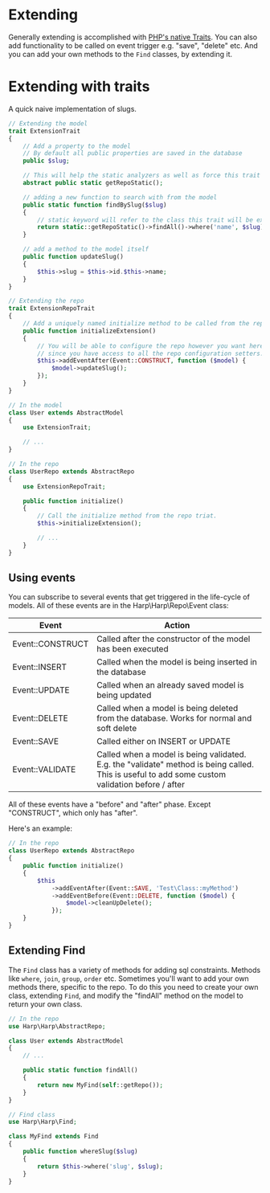 # Extending

Generally extending is accomplished with [PHP's native Traits](http://www.php.net/manual/en/language.oop5.traits.php). You can also add functionality to be called on event trigger e.g. "save", "delete" etc. And you can add your own methods to the ``Find`` classes, by extending it.


# Extending with traits

A quick naive implementation of slugs.

```php
// Extending the model
trait ExtensionTrait
{
    // Add a property to the model
    // By default all public properties are saved in the database
    public $slug;

    // This will help the static analyzers as well as force this trait to only be added to models
    abstract public static getRepoStatic();

    // adding a new function to search with from the model
    public static function findBySlug($slug)
    {
        // static keyword will refer to the class this trait will be extending
        return static::getRepoStatic()->findAll()->where('name', $slug)->loadFirst();
    }

    // add a method to the model itself
    public function updateSlug()
    {
        $this->slug = $this->id.$this->name;
    }
}

// Extending the repo
trait ExtensionRepoTrait
{
    // Add a uniquely named initialize method to be called from the repo initialize
    public function initializeExtension()
    {
        // You will be able to configure the repo however you want here,
        // since you have access to all the repo configuration setters.
        $this->addEventAfter(Event::CONSTRUCT, function ($model) {
            $model->updateSlug();
        });
    }
}

// In the model
class User extends AbstractModel
{
    use ExtensionTrait;

    // ...
}

// In the repo
class UserRepo extends AbstractRepo
{
    use ExtensionRepoTrait;

    public function initialize()
    {
        // Call the initialize method from the repo triat.
        $this->initializeExtension();

        // ...
    }
}
```

## Using events

You can subscribe to several events that get triggered in the life-cycle of models. All of these events are in the Harp\Harp\Repo\Event class:

Event            | Action
-----------------|-----------------
Event::CONSTRUCT | Called after the constructor of the model has been executed
Event::INSERT    | Called when the model is being inserted in the database
Event::UPDATE    | Called when an already saved model is being updated
Event::DELETE    | Called when a model is being deleted from the database. Works for normal and soft delete
Event::SAVE      | Called either on INSERT or UPDATE
Event::VALIDATE  | Called when a model is being validated. E.g. the "validate" method is being called. This is useful to add some custom validation before / after

All of these events have a "before" and "after" phase. Except "CONSTRUCT", which only has "after".

Here's an example:

```php
// In the repo
class UserRepo extends AbstractRepo
{
    public function initialize()
    {
        $this
            ->addEventAfter(Event::SAVE, 'Test\Class::myMethod')
            ->addEventBefore(Event::DELETE, function ($model) {
                $model->cleanUpDelete();
            });
    }
}
```

## Extending Find

The ``Find`` class has a variety of methods for adding sql constraints. Methods like ``where``, ``join``, ``group``, ``order`` etc. Sometimes you'll want to add your own methods there, specific to the repo. To do this you need to create your own class, extending ``Find``, and modify the "findAll" method on the model to return your own class.


```php
// In the repo
use Harp\Harp\AbstractRepo;

class User extends AbstractModel
{
    // ...

    public static function findAll()
    {
        return new MyFind(self::getRepo());
    }
}

// Find class
use Harp\Harp\Find;

class MyFind extends Find
{
    public function whereSlug($slug)
    {
        return $this->where('slug', $slug);
    }
}
```

